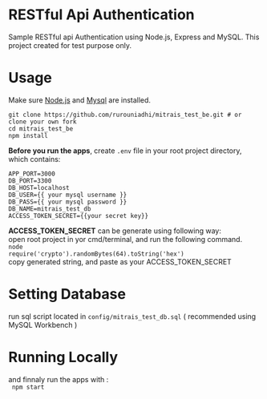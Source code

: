 # RESTful Api Authentication
Sample RESTful api Authentication using Node.js, Express and MySQL.
This project created for test purpose only.

# Usage
Make sure [Node.js](http://nodejs.org/) and [Mysql](https://dev.mysql.com/downloads/installer/) are installed.
```
git clone https://github.com/rurouniadhi/mitrais_test_be.git # or clone your own fork
cd mitrais_test_be
npm install
```
**Before you run the apps**, create ```.env``` file in your root project directory, which contains:
```
APP_PORT=3000
DB_PORT=3300
DB_HOST=localhost
DB_USER={{ your mysql username }}
DB_PASS={{ your mysql password }}
DB_NAME=mitrais_test_db
ACCESS_TOKEN_SECRET={{your secret key}}
```
**ACCESS_TOKEN_SECRET** can be generate using following way:\
open root project in yor cmd/terminal, and run the following command.\
```node```\
```require('crypto').randomBytes(64).toString('hex')```\
copy generated string, and paste as your ACCESS_TOKEN_SECRET
# Setting Database
run sql script located in ```config/mitrais_test_db.sql``` ( recommended using MySQL Workbench )
# Running Locally
and finnaly run the apps with :\
``` npm start```
